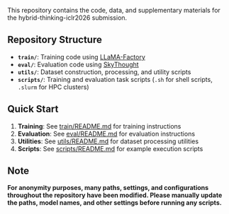 This repository contains the code, data, and supplementary materials for the hybrid-thinking-iclr2026 submission.

## Repository Structure

- **`train/`**: Training code using [LLaMA-Factory](https://github.com/hiyouga/LLaMA-Factory)
- **`eval/`**: Evaluation code using [SkyThought](https://github.com/NovaSky-AI/SkyThought)
- **`utils/`**: Dataset construction, processing, and utility scripts
- **`scripts/`**: Training and evaluation task scripts (`.sh` for shell scripts, `.slurm` for HPC clusters)

## Quick Start

1. **Training**: See [train/README.md](train/README.md) for training instructions
2. **Evaluation**: See [eval/README.md](eval/README.md) for evaluation instructions
3. **Utilities**: See [utils/README.md](utils/README.md) for dataset processing utilities
4. **Scripts**: See [scripts/README.md](scripts/README.md) for example execution scripts

## Note

**For anonymity purposes, many paths, settings, and configurations throughout the repository have been modified. Please manually update the paths, model names, and other settings before running any scripts.**

